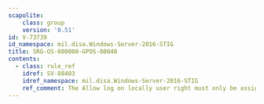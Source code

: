 ```yaml
---
scapolite:
    class: group
    version: '0.51'
id: V-73739
id_namespace: mil.disa.Windows-Server-2016-STIG
title: SRG-OS-000080-GPOS-00048
contents:
  - class: rule_ref
    idref: SV-88403
    idref_namespace: mil.disa.Windows-Server-2016-STIG
    ref_comment: The Allow log on locally user right must only be assigned t ...
---
```


